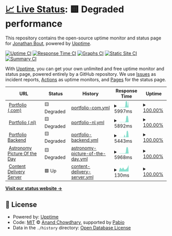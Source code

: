 # [📈 Live Status](https://status.jonathanbout.dev): <!--live status--> **🟨 Degraded performance**

This repository contains the open-source uptime monitor and status page for [Jonathan Bout](jonathanbout.com), powered by [Upptime](https://github.com/upptime/upptime).

[![Uptime CI](https://github.com/JonathanBout/upptime/workflows/Uptime%20CI/badge.svg)](https://github.com/JonathanBout/upptime/actions?query=workflow%3A%22Uptime+CI%22)
[![Response Time CI](https://github.com/JonathanBout/upptime/workflows/Response%20Time%20CI/badge.svg)](https://github.com/JonathanBout/upptime/actions?query=workflow%3A%22Response+Time+CI%22)
[![Graphs CI](https://github.com/JonathanBout/upptime/workflows/Graphs%20CI/badge.svg)](https://github.com/JonathanBout/upptime/actions?query=workflow%3A%22Graphs+CI%22)
[![Static Site CI](https://github.com/JonathanBout/upptime/workflows/Static%20Site%20CI/badge.svg)](https://github.com/JonathanBout/upptime/actions?query=workflow%3A%22Static+Site+CI%22)
[![Summary CI](https://github.com/JonathanBout/upptime/workflows/Summary%20CI/badge.svg)](https://github.com/JonathanBout/upptime/actions?query=workflow%3A%22Summary+CI%22)

With [Upptime](https://upptime.js.org), you can get your own unlimited and free uptime monitor and status page, powered entirely by a GitHub repository. We use [Issues](https://github.com/JonathanBout/upptime/issues) as incident reports, [Actions](https://github.com/JonathanBout/upptime/actions) as uptime monitors, and [Pages](https://status.jonathanbout.dev) for the status page.

<!--start: status pages-->
<!-- This summary is generated by Upptime (https://github.com/upptime/upptime) -->
<!-- Do not edit this manually, your changes will be overwritten -->
<!-- prettier-ignore -->
| URL | Status | History | Response Time | Uptime |
| --- | ------ | ------- | ------------- | ------ |
| <img alt="" src="https://icons.duckduckgo.com/ip3/jonathanbout.com.ico" height="13"> [Portfolio (.com)](https://jonathanbout.com?changeLocale=true) | 🟨 Degraded | [portfolio-com.yml](https://github.com/JonathanBout/upptime/commits/HEAD/history/portfolio-com.yml) | <details><summary><img alt="Response time graph" src="./graphs/portfolio-com/response-time-week.png" height="20"> 5997ms</summary><br><a href="https://status.jonathanbout.dev/history/portfolio-com"><img alt="Response time 1295" src="https://img.shields.io/endpoint?url=https%3A%2F%2Fraw.githubusercontent.com%2FJonathanBout%2Fupptime%2FHEAD%2Fapi%2Fportfolio-com%2Fresponse-time.json"></a><br><a href="https://status.jonathanbout.dev/history/portfolio-com"><img alt="24-hour response time 12664" src="https://img.shields.io/endpoint?url=https%3A%2F%2Fraw.githubusercontent.com%2FJonathanBout%2Fupptime%2FHEAD%2Fapi%2Fportfolio-com%2Fresponse-time-day.json"></a><br><a href="https://status.jonathanbout.dev/history/portfolio-com"><img alt="7-day response time 5997" src="https://img.shields.io/endpoint?url=https%3A%2F%2Fraw.githubusercontent.com%2FJonathanBout%2Fupptime%2FHEAD%2Fapi%2Fportfolio-com%2Fresponse-time-week.json"></a><br><a href="https://status.jonathanbout.dev/history/portfolio-com"><img alt="30-day response time 2139" src="https://img.shields.io/endpoint?url=https%3A%2F%2Fraw.githubusercontent.com%2FJonathanBout%2Fupptime%2FHEAD%2Fapi%2Fportfolio-com%2Fresponse-time-month.json"></a><br><a href="https://status.jonathanbout.dev/history/portfolio-com"><img alt="1-year response time 1295" src="https://img.shields.io/endpoint?url=https%3A%2F%2Fraw.githubusercontent.com%2FJonathanBout%2Fupptime%2FHEAD%2Fapi%2Fportfolio-com%2Fresponse-time-year.json"></a></details> | <details><summary><a href="https://status.jonathanbout.dev/history/portfolio-com">100.00%</a></summary><a href="https://status.jonathanbout.dev/history/portfolio-com"><img alt="All-time uptime 99.95%" src="https://img.shields.io/endpoint?url=https%3A%2F%2Fraw.githubusercontent.com%2FJonathanBout%2Fupptime%2FHEAD%2Fapi%2Fportfolio-com%2Fuptime.json"></a><br><a href="https://status.jonathanbout.dev/history/portfolio-com"><img alt="24-hour uptime 100.00%" src="https://img.shields.io/endpoint?url=https%3A%2F%2Fraw.githubusercontent.com%2FJonathanBout%2Fupptime%2FHEAD%2Fapi%2Fportfolio-com%2Fuptime-day.json"></a><br><a href="https://status.jonathanbout.dev/history/portfolio-com"><img alt="7-day uptime 100.00%" src="https://img.shields.io/endpoint?url=https%3A%2F%2Fraw.githubusercontent.com%2FJonathanBout%2Fupptime%2FHEAD%2Fapi%2Fportfolio-com%2Fuptime-week.json"></a><br><a href="https://status.jonathanbout.dev/history/portfolio-com"><img alt="30-day uptime 100.00%" src="https://img.shields.io/endpoint?url=https%3A%2F%2Fraw.githubusercontent.com%2FJonathanBout%2Fupptime%2FHEAD%2Fapi%2Fportfolio-com%2Fuptime-month.json"></a><br><a href="https://status.jonathanbout.dev/history/portfolio-com"><img alt="1-year uptime 99.95%" src="https://img.shields.io/endpoint?url=https%3A%2F%2Fraw.githubusercontent.com%2FJonathanBout%2Fupptime%2FHEAD%2Fapi%2Fportfolio-com%2Fuptime-year.json"></a></details>
| <img alt="" src="https://icons.duckduckgo.com/ip3/jonathanbout.nl.ico" height="13"> [Portfolio (.nl)](https://jonathanbout.nl?changeLocale=true) | 🟨 Degraded | [portfolio-nl.yml](https://github.com/JonathanBout/upptime/commits/HEAD/history/portfolio-nl.yml) | <details><summary><img alt="Response time graph" src="./graphs/portfolio-nl/response-time-week.png" height="20"> 5892ms</summary><br><a href="https://status.jonathanbout.dev/history/portfolio-nl"><img alt="Response time 949" src="https://img.shields.io/endpoint?url=https%3A%2F%2Fraw.githubusercontent.com%2FJonathanBout%2Fupptime%2FHEAD%2Fapi%2Fportfolio-nl%2Fresponse-time.json"></a><br><a href="https://status.jonathanbout.dev/history/portfolio-nl"><img alt="24-hour response time 12486" src="https://img.shields.io/endpoint?url=https%3A%2F%2Fraw.githubusercontent.com%2FJonathanBout%2Fupptime%2FHEAD%2Fapi%2Fportfolio-nl%2Fresponse-time-day.json"></a><br><a href="https://status.jonathanbout.dev/history/portfolio-nl"><img alt="7-day response time 5892" src="https://img.shields.io/endpoint?url=https%3A%2F%2Fraw.githubusercontent.com%2FJonathanBout%2Fupptime%2FHEAD%2Fapi%2Fportfolio-nl%2Fresponse-time-week.json"></a><br><a href="https://status.jonathanbout.dev/history/portfolio-nl"><img alt="30-day response time 2450" src="https://img.shields.io/endpoint?url=https%3A%2F%2Fraw.githubusercontent.com%2FJonathanBout%2Fupptime%2FHEAD%2Fapi%2Fportfolio-nl%2Fresponse-time-month.json"></a><br><a href="https://status.jonathanbout.dev/history/portfolio-nl"><img alt="1-year response time 949" src="https://img.shields.io/endpoint?url=https%3A%2F%2Fraw.githubusercontent.com%2FJonathanBout%2Fupptime%2FHEAD%2Fapi%2Fportfolio-nl%2Fresponse-time-year.json"></a></details> | <details><summary><a href="https://status.jonathanbout.dev/history/portfolio-nl">100.00%</a></summary><a href="https://status.jonathanbout.dev/history/portfolio-nl"><img alt="All-time uptime 99.94%" src="https://img.shields.io/endpoint?url=https%3A%2F%2Fraw.githubusercontent.com%2FJonathanBout%2Fupptime%2FHEAD%2Fapi%2Fportfolio-nl%2Fuptime.json"></a><br><a href="https://status.jonathanbout.dev/history/portfolio-nl"><img alt="24-hour uptime 100.00%" src="https://img.shields.io/endpoint?url=https%3A%2F%2Fraw.githubusercontent.com%2FJonathanBout%2Fupptime%2FHEAD%2Fapi%2Fportfolio-nl%2Fuptime-day.json"></a><br><a href="https://status.jonathanbout.dev/history/portfolio-nl"><img alt="7-day uptime 100.00%" src="https://img.shields.io/endpoint?url=https%3A%2F%2Fraw.githubusercontent.com%2FJonathanBout%2Fupptime%2FHEAD%2Fapi%2Fportfolio-nl%2Fuptime-week.json"></a><br><a href="https://status.jonathanbout.dev/history/portfolio-nl"><img alt="30-day uptime 100.00%" src="https://img.shields.io/endpoint?url=https%3A%2F%2Fraw.githubusercontent.com%2FJonathanBout%2Fupptime%2FHEAD%2Fapi%2Fportfolio-nl%2Fuptime-month.json"></a><br><a href="https://status.jonathanbout.dev/history/portfolio-nl"><img alt="1-year uptime 99.94%" src="https://img.shields.io/endpoint?url=https%3A%2F%2Fraw.githubusercontent.com%2FJonathanBout%2Fupptime%2FHEAD%2Fapi%2Fportfolio-nl%2Fuptime-year.json"></a></details>
| <img alt="" src="https://icons.duckduckgo.com/ip3/jonathanbout.com.ico" height="13"> [Portfolio Backend](https://jonathanbout.com/api/_health/first-party?simple=true) | 🟨 Degraded | [portfolio-backend.yml](https://github.com/JonathanBout/upptime/commits/HEAD/history/portfolio-backend.yml) | <details><summary><img alt="Response time graph" src="./graphs/portfolio-backend/response-time-week.png" height="20"> 5443ms</summary><br><a href="https://status.jonathanbout.dev/history/portfolio-backend"><img alt="Response time 842" src="https://img.shields.io/endpoint?url=https%3A%2F%2Fraw.githubusercontent.com%2FJonathanBout%2Fupptime%2FHEAD%2Fapi%2Fportfolio-backend%2Fresponse-time.json"></a><br><a href="https://status.jonathanbout.dev/history/portfolio-backend"><img alt="24-hour response time 10005" src="https://img.shields.io/endpoint?url=https%3A%2F%2Fraw.githubusercontent.com%2FJonathanBout%2Fupptime%2FHEAD%2Fapi%2Fportfolio-backend%2Fresponse-time-day.json"></a><br><a href="https://status.jonathanbout.dev/history/portfolio-backend"><img alt="7-day response time 5443" src="https://img.shields.io/endpoint?url=https%3A%2F%2Fraw.githubusercontent.com%2FJonathanBout%2Fupptime%2FHEAD%2Fapi%2Fportfolio-backend%2Fresponse-time-week.json"></a><br><a href="https://status.jonathanbout.dev/history/portfolio-backend"><img alt="30-day response time 1874" src="https://img.shields.io/endpoint?url=https%3A%2F%2Fraw.githubusercontent.com%2FJonathanBout%2Fupptime%2FHEAD%2Fapi%2Fportfolio-backend%2Fresponse-time-month.json"></a><br><a href="https://status.jonathanbout.dev/history/portfolio-backend"><img alt="1-year response time 842" src="https://img.shields.io/endpoint?url=https%3A%2F%2Fraw.githubusercontent.com%2FJonathanBout%2Fupptime%2FHEAD%2Fapi%2Fportfolio-backend%2Fresponse-time-year.json"></a></details> | <details><summary><a href="https://status.jonathanbout.dev/history/portfolio-backend">100.00%</a></summary><a href="https://status.jonathanbout.dev/history/portfolio-backend"><img alt="All-time uptime 99.48%" src="https://img.shields.io/endpoint?url=https%3A%2F%2Fraw.githubusercontent.com%2FJonathanBout%2Fupptime%2FHEAD%2Fapi%2Fportfolio-backend%2Fuptime.json"></a><br><a href="https://status.jonathanbout.dev/history/portfolio-backend"><img alt="24-hour uptime 100.00%" src="https://img.shields.io/endpoint?url=https%3A%2F%2Fraw.githubusercontent.com%2FJonathanBout%2Fupptime%2FHEAD%2Fapi%2Fportfolio-backend%2Fuptime-day.json"></a><br><a href="https://status.jonathanbout.dev/history/portfolio-backend"><img alt="7-day uptime 100.00%" src="https://img.shields.io/endpoint?url=https%3A%2F%2Fraw.githubusercontent.com%2FJonathanBout%2Fupptime%2FHEAD%2Fapi%2Fportfolio-backend%2Fuptime-week.json"></a><br><a href="https://status.jonathanbout.dev/history/portfolio-backend"><img alt="30-day uptime 100.00%" src="https://img.shields.io/endpoint?url=https%3A%2F%2Fraw.githubusercontent.com%2FJonathanBout%2Fupptime%2FHEAD%2Fapi%2Fportfolio-backend%2Fuptime-month.json"></a><br><a href="https://status.jonathanbout.dev/history/portfolio-backend"><img alt="1-year uptime 99.48%" src="https://img.shields.io/endpoint?url=https%3A%2F%2Fraw.githubusercontent.com%2FJonathanBout%2Fupptime%2FHEAD%2Fapi%2Fportfolio-backend%2Fuptime-year.json"></a></details>
| <img alt="" src="https://icons.duckduckgo.com/ip3/apod.jonathanbout.com.ico" height="13"> [Astronomy Picture Of the Day](https://apod.jonathanbout.com) | 🟨 Degraded | [astronomy-picture-of-the-day.yml](https://github.com/JonathanBout/upptime/commits/HEAD/history/astronomy-picture-of-the-day.yml) | <details><summary><img alt="Response time graph" src="./graphs/astronomy-picture-of-the-day/response-time-week.png" height="20"> 5968ms</summary><br><a href="https://status.jonathanbout.dev/history/astronomy-picture-of-the-day"><img alt="Response time 887" src="https://img.shields.io/endpoint?url=https%3A%2F%2Fraw.githubusercontent.com%2FJonathanBout%2Fupptime%2FHEAD%2Fapi%2Fastronomy-picture-of-the-day%2Fresponse-time.json"></a><br><a href="https://status.jonathanbout.dev/history/astronomy-picture-of-the-day"><img alt="24-hour response time 12572" src="https://img.shields.io/endpoint?url=https%3A%2F%2Fraw.githubusercontent.com%2FJonathanBout%2Fupptime%2FHEAD%2Fapi%2Fastronomy-picture-of-the-day%2Fresponse-time-day.json"></a><br><a href="https://status.jonathanbout.dev/history/astronomy-picture-of-the-day"><img alt="7-day response time 5968" src="https://img.shields.io/endpoint?url=https%3A%2F%2Fraw.githubusercontent.com%2FJonathanBout%2Fupptime%2FHEAD%2Fapi%2Fastronomy-picture-of-the-day%2Fresponse-time-week.json"></a><br><a href="https://status.jonathanbout.dev/history/astronomy-picture-of-the-day"><img alt="30-day response time 2054" src="https://img.shields.io/endpoint?url=https%3A%2F%2Fraw.githubusercontent.com%2FJonathanBout%2Fupptime%2FHEAD%2Fapi%2Fastronomy-picture-of-the-day%2Fresponse-time-month.json"></a><br><a href="https://status.jonathanbout.dev/history/astronomy-picture-of-the-day"><img alt="1-year response time 887" src="https://img.shields.io/endpoint?url=https%3A%2F%2Fraw.githubusercontent.com%2FJonathanBout%2Fupptime%2FHEAD%2Fapi%2Fastronomy-picture-of-the-day%2Fresponse-time-year.json"></a></details> | <details><summary><a href="https://status.jonathanbout.dev/history/astronomy-picture-of-the-day">100.00%</a></summary><a href="https://status.jonathanbout.dev/history/astronomy-picture-of-the-day"><img alt="All-time uptime 99.92%" src="https://img.shields.io/endpoint?url=https%3A%2F%2Fraw.githubusercontent.com%2FJonathanBout%2Fupptime%2FHEAD%2Fapi%2Fastronomy-picture-of-the-day%2Fuptime.json"></a><br><a href="https://status.jonathanbout.dev/history/astronomy-picture-of-the-day"><img alt="24-hour uptime 100.00%" src="https://img.shields.io/endpoint?url=https%3A%2F%2Fraw.githubusercontent.com%2FJonathanBout%2Fupptime%2FHEAD%2Fapi%2Fastronomy-picture-of-the-day%2Fuptime-day.json"></a><br><a href="https://status.jonathanbout.dev/history/astronomy-picture-of-the-day"><img alt="7-day uptime 100.00%" src="https://img.shields.io/endpoint?url=https%3A%2F%2Fraw.githubusercontent.com%2FJonathanBout%2Fupptime%2FHEAD%2Fapi%2Fastronomy-picture-of-the-day%2Fuptime-week.json"></a><br><a href="https://status.jonathanbout.dev/history/astronomy-picture-of-the-day"><img alt="30-day uptime 99.95%" src="https://img.shields.io/endpoint?url=https%3A%2F%2Fraw.githubusercontent.com%2FJonathanBout%2Fupptime%2FHEAD%2Fapi%2Fastronomy-picture-of-the-day%2Fuptime-month.json"></a><br><a href="https://status.jonathanbout.dev/history/astronomy-picture-of-the-day"><img alt="1-year uptime 99.92%" src="https://img.shields.io/endpoint?url=https%3A%2F%2Fraw.githubusercontent.com%2FJonathanBout%2Fupptime%2FHEAD%2Fapi%2Fastronomy-picture-of-the-day%2Fuptime-year.json"></a></details>
| <img alt="" src="https://icons.duckduckgo.com/ip3/static.jonathanbout.dev.ico" height="13"> [Content Delivery Server](https://static.jonathanbout.dev/_cdn/server/health) | 🟩 Up | [content-delivery-server.yml](https://github.com/JonathanBout/upptime/commits/HEAD/history/content-delivery-server.yml) | <details><summary><img alt="Response time graph" src="./graphs/content-delivery-server/response-time-week.png" height="20"> 130ms</summary><br><a href="https://status.jonathanbout.dev/history/content-delivery-server"><img alt="Response time 197" src="https://img.shields.io/endpoint?url=https%3A%2F%2Fraw.githubusercontent.com%2FJonathanBout%2Fupptime%2FHEAD%2Fapi%2Fcontent-delivery-server%2Fresponse-time.json"></a><br><a href="https://status.jonathanbout.dev/history/content-delivery-server"><img alt="24-hour response time 243" src="https://img.shields.io/endpoint?url=https%3A%2F%2Fraw.githubusercontent.com%2FJonathanBout%2Fupptime%2FHEAD%2Fapi%2Fcontent-delivery-server%2Fresponse-time-day.json"></a><br><a href="https://status.jonathanbout.dev/history/content-delivery-server"><img alt="7-day response time 130" src="https://img.shields.io/endpoint?url=https%3A%2F%2Fraw.githubusercontent.com%2FJonathanBout%2Fupptime%2FHEAD%2Fapi%2Fcontent-delivery-server%2Fresponse-time-week.json"></a><br><a href="https://status.jonathanbout.dev/history/content-delivery-server"><img alt="30-day response time 172" src="https://img.shields.io/endpoint?url=https%3A%2F%2Fraw.githubusercontent.com%2FJonathanBout%2Fupptime%2FHEAD%2Fapi%2Fcontent-delivery-server%2Fresponse-time-month.json"></a><br><a href="https://status.jonathanbout.dev/history/content-delivery-server"><img alt="1-year response time 197" src="https://img.shields.io/endpoint?url=https%3A%2F%2Fraw.githubusercontent.com%2FJonathanBout%2Fupptime%2FHEAD%2Fapi%2Fcontent-delivery-server%2Fresponse-time-year.json"></a></details> | <details><summary><a href="https://status.jonathanbout.dev/history/content-delivery-server">100.00%</a></summary><a href="https://status.jonathanbout.dev/history/content-delivery-server"><img alt="All-time uptime 100.00%" src="https://img.shields.io/endpoint?url=https%3A%2F%2Fraw.githubusercontent.com%2FJonathanBout%2Fupptime%2FHEAD%2Fapi%2Fcontent-delivery-server%2Fuptime.json"></a><br><a href="https://status.jonathanbout.dev/history/content-delivery-server"><img alt="24-hour uptime 100.00%" src="https://img.shields.io/endpoint?url=https%3A%2F%2Fraw.githubusercontent.com%2FJonathanBout%2Fupptime%2FHEAD%2Fapi%2Fcontent-delivery-server%2Fuptime-day.json"></a><br><a href="https://status.jonathanbout.dev/history/content-delivery-server"><img alt="7-day uptime 100.00%" src="https://img.shields.io/endpoint?url=https%3A%2F%2Fraw.githubusercontent.com%2FJonathanBout%2Fupptime%2FHEAD%2Fapi%2Fcontent-delivery-server%2Fuptime-week.json"></a><br><a href="https://status.jonathanbout.dev/history/content-delivery-server"><img alt="30-day uptime 100.00%" src="https://img.shields.io/endpoint?url=https%3A%2F%2Fraw.githubusercontent.com%2FJonathanBout%2Fupptime%2FHEAD%2Fapi%2Fcontent-delivery-server%2Fuptime-month.json"></a><br><a href="https://status.jonathanbout.dev/history/content-delivery-server"><img alt="1-year uptime 100.00%" src="https://img.shields.io/endpoint?url=https%3A%2F%2Fraw.githubusercontent.com%2FJonathanBout%2Fupptime%2FHEAD%2Fapi%2Fcontent-delivery-server%2Fuptime-year.json"></a></details>

<!--end: status pages-->

[**Visit our status website →**](https://status.jonathanbout.dev)

## 📄 License

- Powered by: [Upptime](https://github.com/upptime/upptime)
- Code: [MIT](./LICENSE) © [Anand Chowdhary](https://anandchowdhary.com), supported by [Pabio](https://pabio.com)
- Data in the `./history` directory: [Open Database License](https://opendatacommons.org/licenses/odbl/1-0/)
